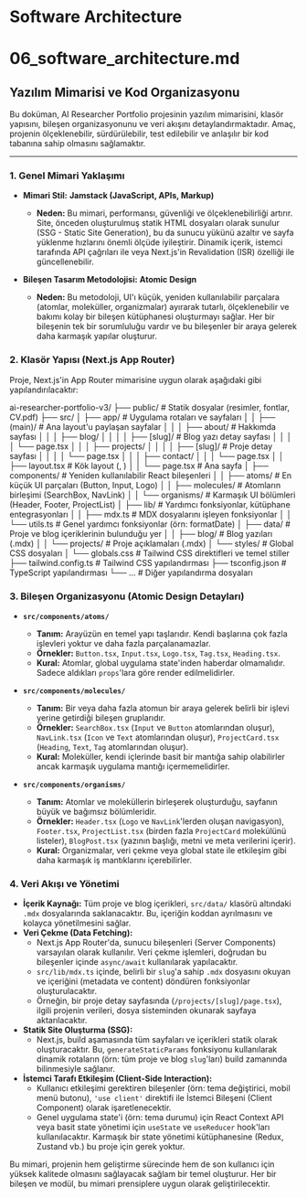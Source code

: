 # Software Architecture

# 06_software_architecture.md

## Yazılım Mimarisi ve Kod Organizasyonu

Bu doküman, AI Researcher Portfolio projesinin yazılım mimarisini, klasör yapısını, bileşen organizasyonunu ve veri akışını detaylandırmaktadır. Amaç, projenin ölçeklenebilir, sürdürülebilir, test edilebilir ve anlaşılır bir kod tabanına sahip olmasını sağlamaktır.

---

### 1. Genel Mimari Yaklaşımı

*   **Mimari Stil:** **Jamstack (JavaScript, APIs, Markup)**
    *   **Neden:** Bu mimari, performansı, güvenliği ve ölçeklenebilirliği artırır. Site, önceden oluşturulmuş statik HTML dosyaları olarak sunulur (SSG - Static Site Generation), bu da sunucu yükünü azaltır ve sayfa yüklenme hızlarını önemli ölçüde iyileştirir. Dinamik içerik, istemci tarafında API çağrıları ile veya Next.js'in Revalidation (ISR) özelliği ile güncellenebilir.

*   **Bileşen Tasarım Metodolojisi:** **Atomic Design**
    *   **Neden:** Bu metodoloji, UI'ı küçük, yeniden kullanılabilir parçalara (atomlar, moleküller, organizmalar) ayırarak tutarlı, ölçeklenebilir ve bakımı kolay bir bileşen kütüphanesi oluşturmayı sağlar. Her bir bileşenin tek bir sorumluluğu vardır ve bu bileşenler bir araya gelerek daha karmaşık yapılar oluşturur.

### 2. Klasör Yapısı (Next.js App Router)

Proje, Next.js'in App Router mimarisine uygun olarak aşağıdaki gibi yapılandırılacaktır:

ai-researcher-portfolio-v3/
├── public/                 # Statik dosyalar (resimler, fontlar, CV.pdf)
├── src/
│   ├── app/                # Uygulama rotaları ve sayfaları
│   │   ├── (main)/         # Ana layout'u paylaşan sayfalar
│   │   │   ├── about/      # Hakkımda sayfası
│   │   │   ├── blog/
│   │   │   │   ├── [slug]/ # Blog yazı detay sayfası
│   │   │   │   └── page.tsx
│   │   │   ├── projects/
│   │   │   │   ├── [slug]/ # Proje detay sayfası
│   │   │   │   └── page.tsx
│   │   │   ├── contact/
│   │   │   └── page.tsx
│   │   ├── layout.tsx      # Kök layout (<html>, <body>)
│   │   └── page.tsx        # Ana sayfa
│   ├── components/         # Yeniden kullanılabilir React bileşenleri
│   │   ├── atoms/          # En küçük UI parçaları (Button, Input, Logo)
│   │   ├── molecules/      # Atomların birleşimi (SearchBox, NavLink)
│   │   └── organisms/      # Karmaşık UI bölümleri (Header, Footer, ProjectList)
│   ├── lib/                # Yardımcı fonksiyonlar, kütüphane entegrasyonları
│   │   ├── mdx.ts          # MDX dosyalarını işleyen fonksiyonlar
│   │   └── utils.ts        # Genel yardımcı fonksiyonlar (örn: formatDate)
│   ├── data/               # Proje ve blog içeriklerinin bulunduğu yer
│   │   ├── blog/           # Blog yazıları (.mdx)
│   │   └── projects/       # Proje açıklamaları (.mdx)
│   └── styles/             # Global CSS dosyaları
│       └── globals.css     # Tailwind CSS direktifleri ve temel stiller
├── tailwind.config.ts      # Tailwind CSS yapılandırması
├── tsconfig.json           # TypeScript yapılandırması
└── ...                     # Diğer yapılandırma dosyaları

### 3. Bileşen Organizasyonu (Atomic Design Detayları)

*   **`src/components/atoms/`**
    *   **Tanım:** Arayüzün en temel yapı taşlarıdır. Kendi başlarına çok fazla işlevleri yoktur ve daha fazla parçalanamazlar.
    *   **Örnekler:** `Button.tsx`, `Input.tsx`, `Logo.tsx`, `Tag.tsx`, `Heading.tsx`.
    *   **Kural:** Atomlar, global uygulama state'inden haberdar olmamalıdır. Sadece aldıkları `props`'lara göre render edilmelidirler.

*   **`src/components/molecules/`**
    *   **Tanım:** Bir veya daha fazla atomun bir araya gelerek belirli bir işlevi yerine getirdiği bileşen gruplarıdır.
    *   **Örnekler:** `SearchBox.tsx` (`Input` ve `Button` atomlarından oluşur), `NavLink.tsx` (`Icon` ve `Text` atomlarından oluşur), `ProjectCard.tsx` (`Heading`, `Text`, `Tag` atomlarından oluşur).
    *   **Kural:** Moleküller, kendi içlerinde basit bir mantığa sahip olabilirler ancak karmaşık uygulama mantığı içermemelidirler.

*   **`src/components/organisms/`**
    *   **Tanım:** Atomlar ve moleküllerin birleşerek oluşturduğu, sayfanın büyük ve bağımsız bölümleridir.
    *   **Örnekler:** `Header.tsx` (`Logo` ve `NavLink`'lerden oluşan navigasyon), `Footer.tsx`, `ProjectList.tsx` (birden fazla `ProjectCard` molekülünü listeler), `BlogPost.tsx` (yazının başlığı, metni ve meta verilerini içerir).
    *   **Kural:** Organizmalar, veri çekme veya global state ile etkileşim gibi daha karmaşık iş mantıklarını içerebilirler.

### 4. Veri Akışı ve Yönetimi

*   **İçerik Kaynağı:** Tüm proje ve blog içerikleri, `src/data/` klasörü altındaki `.mdx` dosyalarında saklanacaktır. Bu, içeriğin koddan ayrılmasını ve kolayca yönetilmesini sağlar.
*   **Veri Çekme (Data Fetching):**
    *   Next.js App Router'da, sunucu bileşenleri (Server Components) varsayılan olarak kullanılır. Veri çekme işlemleri, doğrudan bu bileşenler içinde `async/await` kullanılarak yapılacaktır.
    *   `src/lib/mdx.ts` içinde, belirli bir `slug`'a sahip `.mdx` dosyasını okuyan ve içeriğini (metadata ve content) döndüren fonksiyonlar oluşturulacaktır.
    *   Örneğin, bir proje detay sayfasında (`/projects/[slug]/page.tsx`), ilgili projenin verileri, dosya sisteminden okunarak sayfaya aktarılacaktır.
*   **Statik Site Oluşturma (SSG):**
    *   Next.js, build aşamasında tüm sayfaları ve içerikleri statik olarak oluşturacaktır. Bu, `generateStaticParams` fonksiyonu kullanılarak dinamik rotaların (örn: tüm proje ve blog `slug`'ları) build zamanında bilinmesiyle sağlanır.
*   **İstemci Tarafı Etkileşim (Client-Side Interaction):**
    *   Kullanıcı etkileşimi gerektiren bileşenler (örn: tema değiştirici, mobil menü butonu), `'use client'` direktifi ile İstemci Bileşeni (Client Component) olarak işaretlenecektir.
    *   Genel uygulama state'i (örn: tema durumu) için React Context API veya basit state yönetimi için `useState` ve `useReducer` hook'ları kullanılacaktır. Karmaşık bir state yönetimi kütüphanesine (Redux, Zustand vb.) bu proje için gerek yoktur.

Bu mimari, projenin hem geliştirme sürecinde hem de son kullanıcı için yüksek kalitede olmasını sağlayacak sağlam bir temel oluşturur. Her bir bileşen ve modül, bu mimari prensiplere uygun olarak geliştirilecektir.